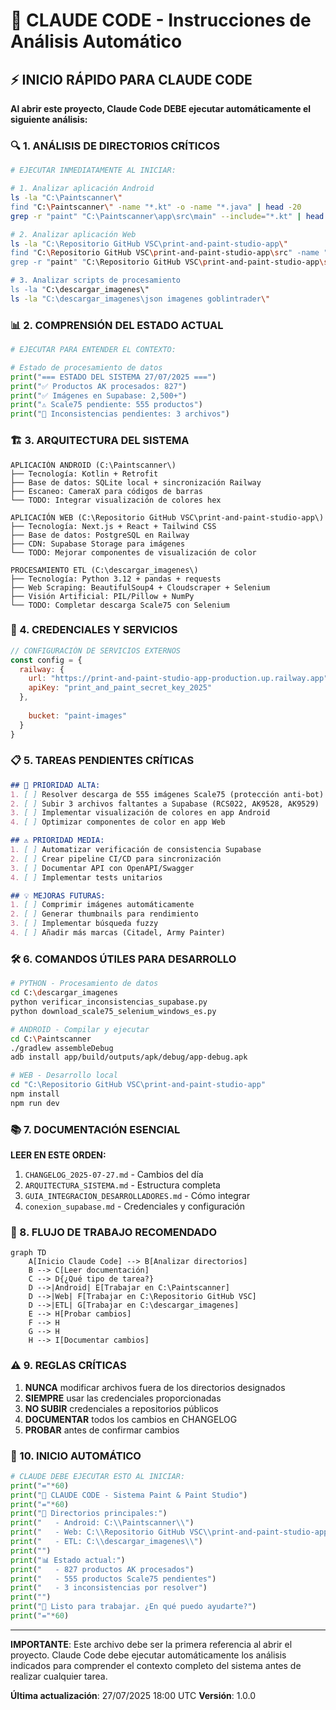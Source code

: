 # 🤖 CLAUDE CODE - Instrucciones de Análisis Automático

## ⚡ INICIO RÁPIDO PARA CLAUDE CODE

**Al abrir este proyecto, Claude Code DEBE ejecutar automáticamente el siguiente análisis:**

### 🔍 1. ANÁLISIS DE DIRECTORIOS CRÍTICOS

```bash
# EJECUTAR INMEDIATAMENTE AL INICIAR:

# 1. Analizar aplicación Android
ls -la "C:\Paintscanner\"
find "C:\Paintscanner\" -name "*.kt" -o -name "*.java" | head -20
grep -r "paint" "C:\Paintscanner\app\src\main" --include="*.kt" | head -10

# 2. Analizar aplicación Web
ls -la "C:\Repositorio GitHub VSC\print-and-paint-studio-app\"
find "C:\Repositorio GitHub VSC\print-and-paint-studio-app\src" -name "*.js" -o -name "*.jsx" | head -20
grep -r "paint" "C:\Repositorio GitHub VSC\print-and-paint-studio-app\src" --include="*.js" | head -10

# 3. Analizar scripts de procesamiento
ls -la "C:\descargar_imagenes\"
ls -la "C:\descargar_imagenes\json imagenes goblintrader\"
```

### 📊 2. COMPRENSIÓN DEL ESTADO ACTUAL

```python
# EJECUTAR PARA ENTENDER EL CONTEXTO:

# Estado de procesamiento de datos
print("=== ESTADO DEL SISTEMA 27/07/2025 ===")
print("✅ Productos AK procesados: 827")
print("✅ Imágenes en Supabase: 2,500+")
print("⚠️ Scale75 pendiente: 555 productos")
print("🔧 Inconsistencias pendientes: 3 archivos")
```

### 🏗️ 3. ARQUITECTURA DEL SISTEMA

```
APLICACIÓN ANDROID (C:\Paintscanner\)
├── Tecnología: Kotlin + Retrofit
├── Base de datos: SQLite local + sincronización Railway
├── Escaneo: CameraX para códigos de barras
└── TODO: Integrar visualización de colores hex

APLICACIÓN WEB (C:\Repositorio GitHub VSC\print-and-paint-studio-app\)
├── Tecnología: Next.js + React + Tailwind CSS
├── Base de datos: PostgreSQL en Railway
├── CDN: Supabase Storage para imágenes
└── TODO: Mejorar componentes de visualización de color

PROCESAMIENTO ETL (C:\descargar_imagenes\)
├── Tecnología: Python 3.12 + pandas + requests
├── Web Scraping: BeautifulSoup4 + Cloudscraper + Selenium
├── Visión Artificial: PIL/Pillow + NumPy
└── TODO: Completar descarga Scale75 con Selenium
```

### 🔐 4. CREDENCIALES Y SERVICIOS

```javascript
// CONFIGURACIÓN DE SERVICIOS EXTERNOS
const config = {
  railway: {
    url: "https://print-and-paint-studio-app-production.up.railway.app",
    apiKey: "print_and_paint_secret_key_2025"
  },
  
    bucket: "paint-images"
  }
}
```

### 📋 5. TAREAS PENDIENTES CRÍTICAS

```markdown
## 🚨 PRIORIDAD ALTA:
1. [ ] Resolver descarga de 555 imágenes Scale75 (protección anti-bot)
2. [ ] Subir 3 archivos faltantes a Supabase (RCS022, AK9528, AK9529)
3. [ ] Implementar visualización de colores en app Android
4. [ ] Optimizar componentes de color en app Web

## ⚠️ PRIORIDAD MEDIA:
1. [ ] Automatizar verificación de consistencia Supabase
2. [ ] Crear pipeline CI/CD para sincronización
3. [ ] Documentar API con OpenAPI/Swagger
4. [ ] Implementar tests unitarios

## 💡 MEJORAS FUTURAS:
1. [ ] Comprimir imágenes automáticamente
2. [ ] Generar thumbnails para rendimiento
3. [ ] Implementar búsqueda fuzzy
4. [ ] Añadir más marcas (Citadel, Army Painter)
```

### 🛠️ 6. COMANDOS ÚTILES PARA DESARROLLO

```bash
# PYTHON - Procesamiento de datos
cd C:\descargar_imagenes
python verificar_inconsistencias_supabase.py
python download_scale75_selenium_windows_es.py

# ANDROID - Compilar y ejecutar
cd C:\Paintscanner
./gradlew assembleDebug
adb install app/build/outputs/apk/debug/app-debug.apk

# WEB - Desarrollo local
cd "C:\Repositorio GitHub VSC\print-and-paint-studio-app"
npm install
npm run dev
```

### 📚 7. DOCUMENTACIÓN ESENCIAL

**LEER EN ESTE ORDEN:**
1. `CHANGELOG_2025-07-27.md` - Cambios del día
2. `ARQUITECTURA_SISTEMA.md` - Estructura completa
3. `GUIA_INTEGRACION_DESARROLLADORES.md` - Cómo integrar
4. `conexion_supabase.md` - Credenciales y configuración

### 🎯 8. FLUJO DE TRABAJO RECOMENDADO

```mermaid
graph TD
    A[Inicio Claude Code] --> B[Analizar directorios]
    B --> C[Leer documentación]
    C --> D{¿Qué tipo de tarea?}
    D -->|Android| E[Trabajar en C:\Paintscanner]
    D -->|Web| F[Trabajar en C:\Repositorio GitHub VSC]
    D -->|ETL| G[Trabajar en C:\descargar_imagenes]
    E --> H[Probar cambios]
    F --> H
    G --> H
    H --> I[Documentar cambios]
```

### ⚠️ 9. REGLAS CRÍTICAS

1. **NUNCA** modificar archivos fuera de los directorios designados
2. **SIEMPRE** usar las credenciales proporcionadas
3. **NO SUBIR** credenciales a repositorios públicos
4. **DOCUMENTAR** todos los cambios en CHANGELOG
5. **PROBAR** antes de confirmar cambios

### 🚀 10. INICIO AUTOMÁTICO

```python
# CLAUDE DEBE EJECUTAR ESTO AL INICIAR:
print("="*60)
print("🤖 CLAUDE CODE - Sistema Paint & Paint Studio")
print("="*60)
print("📁 Directorios principales:")
print("   - Android: C:\\Paintscanner\\")
print("   - Web: C:\\Repositorio GitHub VSC\\print-and-paint-studio-app\\")
print("   - ETL: C:\\descargar_imagenes\\")
print("")
print("📊 Estado actual:")
print("   - 827 productos AK procesados")
print("   - 555 productos Scale75 pendientes")
print("   - 3 inconsistencias por resolver")
print("")
print("🎯 Listo para trabajar. ¿En qué puedo ayudarte?")
print("="*60)
```

---

**IMPORTANTE**: Este archivo debe ser la primera referencia al abrir el proyecto. Claude Code debe ejecutar automáticamente los análisis indicados para comprender el contexto completo del sistema antes de realizar cualquier tarea.

**Última actualización**: 27/07/2025 18:00 UTC
**Versión**: 1.0.0
